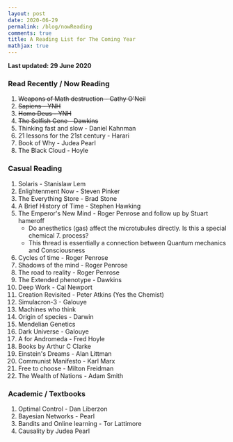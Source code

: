 ```yaml
---
layout: post
date: 2020-06-29
permalink: /blog/nowReading
comments: true
title: A Reading List for The Coming Year
mathjax: true
---
```


**Last updated: 29 June 2020**

### **Read Recently / Now Reading**
1. <s>Weapons of Math destruction - Cathy O'Neil</s>
2. <s>Sapiens - YNH</s>
3. <s>Homo Deus - YNH</s>
4. <s>The Selfish Gene - Dawkins</s>
5. Thinking fast and slow - Daniel Kahnman
6. 21 lessons for the 21st century - Harari
7. Book of Why - Judea Pearl
8. The Black Cloud - Hoyle

### **Casual Reading**
1. Solaris - Stanislaw Lem
2. Enlightenment Now - Steven Pinker
3. The Everything Store - Brad Stone
4. A Brief History of Time - Stephen Hawking
5. The Emperor's New Mind - Roger Penrose and follow up by Stuart hameroff
    - Do anesthetics (gas) affect the microtubules directly. Is this a special chemical 7. process?
    - This thread is essentially a connection between Quantum mechanics and Consciousness
6. Cycles of time - Roger Penrose
7. Shadows of the mind - Roger Penrose
8. The road to reality - Roger Penrose
9. The Extended phenotype - Dawkins
10. Deep Work - Cal Newport
11. Creation Revisited - Peter Atkins (Yes the Chemist)
12. Simulacron-3 - Galouye
13. Machines who think 
14. Origin of species - Darwin
15. Mendelian Genetics
16. Dark Universe - Galouye
17. A for Andromeda - Fred Hoyle
18. Books by Arthur C Clarke
19. Einstein's Dreams - Alan Littman
20. Communist Manifesto - Karl Marx
21. Free to choose - Milton Freidman
22. The Wealth of Nations - Adam Smith

### **Academic / Textbooks**
1. Optimal Control - Dan Liberzon
2. Bayesian Networks - Pearl
3. Bandits and Online learning - Tor Lattimore
4. Causality by Judea Pearl 

